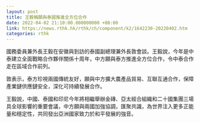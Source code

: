 ```yaml
---
layout: post
title: 王毅稱願與泰國推進全方位合作
date: 2022-04-02 21:10:00.000000000 +08:00
link: https://news.rthk.hk/rthk/ch/component/k2/1642230-20220402.htm
categories: rthk
---
```


國務委員兼外長王毅在安徽與到訪的泰國副總理兼外長敦會談。王毅說，今年是中泰建立全面戰略合作夥伴關係十周年，中方願與泰方推進全方位合作，令中泰合作走在區域合作前列。

敦表示，泰方珍視兩國傳統友好，願與中方擴大農產品貿易、互聯互通合作，保障產業鏈供應鏈安全，深化可持續發展合作。

王毅說，中國、泰國和印尼今年將相繼舉辦金磚、亞太經合組織和二十國集團三場具全球影響的重要會議，中方願與兩國加強協調，匯聚共識，為世界注入更多正能量和穩定性，共同發出亞洲國家致力於和平發展的強音。
